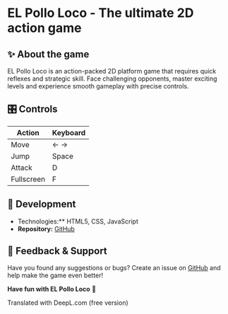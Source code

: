# **EL Pollo Loco - The ultimate 2D action game**

## ✨ About the game
EL Pollo Loco is an action-packed 2D platform game that requires quick reflexes and strategic skill. Face challenging opponents, master exciting levels and experience smooth gameplay with precise controls.

## 🎛 Controls
| Action | Keyboard |
|---------------|-----------|
| Move | ← → |
| Jump | Space |
| Attack | D |
| Fullscreen | F |

## 🔧 Development
- Technologies:** HTML5, CSS, JavaScript
- **Repository:** [GitHub](https://github.com/SnowCoder404/EL-Pollo-Loco)

## 💬 Feedback & Support
Have you found any suggestions or bugs? Create an issue on [GitHub](https://github.com/SnowCoder404/EL-Pollo-Loco/issues) and help make the game even better!

**Have fun with EL Pollo Loco** 🚀

Translated with DeepL.com (free version)